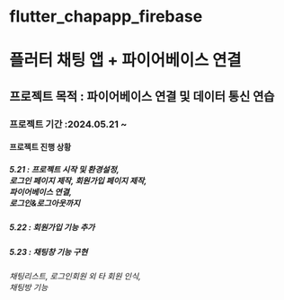# flutter_chapapp_firebase

<h1>플러터 채팅 앱  + 파이어베이스 연결</h1>

<h2> 프로젝트 목적 : 파이어베이스 연결 및 데이터 통신 연습</h2>

<h3>프로젝트 기간 :2024.05.21 ~ </h3>

<h4>프로젝트 진행 상황</h4>

<h5>5.21 : 프로젝트 시작 및 환경설정, <br> 로그인 페이지 제작, 회원가입 페이지 제작, <br> 파이어베이스 연결, <br> 로그인&로그아웃까지</h5>

<h5>5.22 : 회원가입 기능 추가</h5>

<h5>5.23 : 채팅창 기능 구현 <br> <h6>채팅리스트, 로그인회원 외 타 회원 인식, <br> 채팅방 기능</h6></h5>
